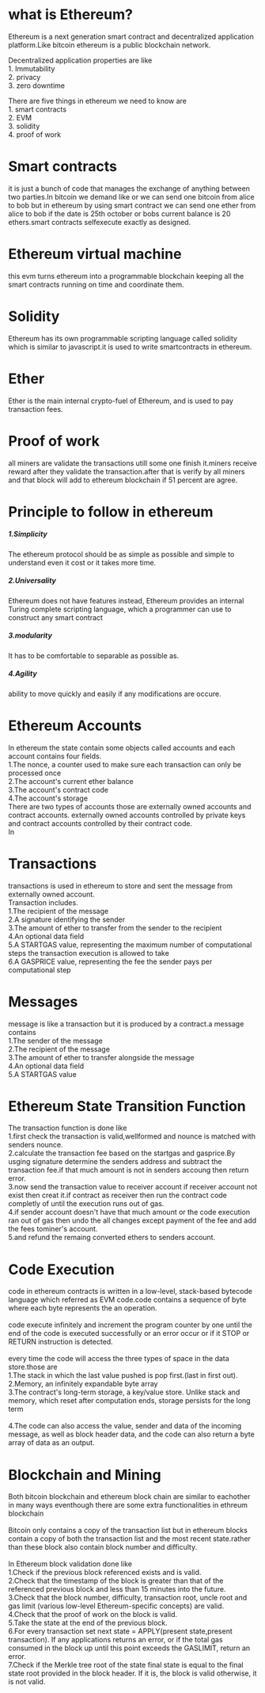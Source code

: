 <h1> what is Ethereum?</h1>
<p>Ethereum is a next generation smart contract and decentralized application platform.Like bitcoin ethereum is a public blockchain network.</p>
<p>
Decentralized application properties are like<br>
1. Immutability<br>
2. privacy<br>
3. zero downtime<br>
    
</p>
<p>
There are five things in ethereum we need to know are<br>
1. smart contracts<br>
2. EVM<br>
3. solidity<br>
4. proof of work<br>
</p>
<h1>Smart contracts</h1>
<p>
it is just a bunch of code that manages the exchange of anything between two parties.In bitcoin we demand like or we can send one bitcoin from alice to bob but in ethereum by using smart contract we can send one ether from alice to bob if the date is 25th october or bobs current balance is 20 ethers.smart contracts selfexecute exactly as designed.
</p>
<h1>Ethereum virtual machine</h1>
<p>
this evm turns ethereum into a programmable blockchain keeping all the smart contracts running on time and coordinate them.
</p>
<h1>
Solidity
</h1>
<p>
Ethereum has its own programmable scripting language called solidity which is similar to javascript.it is used to write smartcontracts in ethereum.
</p>
<h1>
Ether
</h1>
<p>
Ether is the main internal crypto-fuel of Ethereum, and is used to pay transaction fees.
</p>
<h1>
Proof of work
</h1>
<p>
all miners are validate the transactions utill some one finish it.miners receive reward after they validate the transaction.after that is verify by all miners and that block will add to ethereum blockchain if 51 percent are agree.
</p>
<h1>
Principle to follow in ethereum
</h1>
<h5>
1.Simplicity
</h5>
<p>
The ethereum protocol should be as simple as possible and simple to understand even it cost or it takes more time.
</p>
<h5>
2.Universality
</h5>
<p>
Ethereum does not have features instead, Ethereum provides an internal Turing complete scripting language, which a programmer can use to construct any smart contract
</p>
<h5>
3.modularity
</h5>
<p>
It has to be comfortable to separable as possible as.
</p>
<h5>
4.Agility
</h5>
<p>
ability to move quickly and easily if any modifications are occure.
</p>
<h1>
Ethereum Accounts
</h1>
<p>
In ethereum the state contain some objects called accounts and each account contains four fields.<br>
1.The nonce, a counter used to make sure each transaction can only be processed once<br>
2.The account's current ether balance<br>
3.The account's contract code<br>
4.The account's storage<br>
There are two types of accounts those are externally owned accounts and contract accounts.
externally owned accounts controlled by private keys and contract accounts controlled by their contract code.<br>
In 
</p>
<h1>
Transactions
</h1>
<p>
transactions is used in ethereum to store and sent the message from externally owned account.<br>
Transaction includes.<br>
1.The recipient of the message<br>
2.A signature identifying the sender<br>
3.The amount of ether to transfer from the sender to the recipient<br>
4.An optional data field<br>
5.A STARTGAS value, representing the maximum number of computational steps the transaction execution is allowed to take<br>
6.A GASPRICE value, representing the fee the sender pays per computational step<br>
</p>
<h1>
Messages
</h1>
<p>
message is like a transaction but it is produced by a contract.a message contains<br>
1.The sender of the message<br>
2.The recipient of the message<br>
3.The amount of ether to transfer alongside the message<br>
4.An optional data field<br>
5.A STARTGAS value<br>

</p>
<h1>
Ethereum State Transition Function
</h1>
<p>
The transaction function is done like <br>
1.first check the transaction is valid,wellformed and nounce is matched with senders nounce.<br>
2.calculate the transaction fee based on the startgas and gasprice.By usging signature determine the senders address and subtract the transaction fee.if that much amount is not in senders accoung then return error.</br>
3.now send the transaction value to receiver account if receiver account not exist then creat it.if contract as receiver then run the contract code completly of until the execution runs out of gas.<br>
4.if sender account doesn't have that much amount  or the code execution ran out of gas then undo the all changes except payment of the fee and add the fees tominer's account.<br>
5.and refund the remaing converted ethers to senders account.<br> 
</p>
<h1>
Code Execution
</h1>
<p>
code in ethereum contracts is written in a low-level, stack-based bytecode language which referred as EVM code.code contains a sequence of byte where each byte represents the an operation.<br><br>
code execute infinitely and increment the program counter by one until the end of the code is executed successfully or an error occur or if it STOP or RETURN instruction is detected.<br><br>
every time the code will access the three types of space in the data store.those are<br>
1.The stack in which the last value pushed is pop   first.(last in first out).
2.Memory, an infinitely expandable byte array<br>
3.The contract's long-term storage, a key/value store. Unlike stack and memory, which reset after computation ends, storage persists for the long term<br><br>
4.The code can also access the value, sender and data of the incoming message, as well as block header data, and the code can also return a byte array of data as an output.
</p>
<h1>
Blockchain and Mining
</h1>
<p>
Both bitcoin blockchain and ethereum block chain are similar to eachother in many ways eventhough there are some extra functionalities in ethreum blockchain<br><br>
Bitcoin only contains a copy of the transaction list but in ethereum blocks contain a copy of both the transaction list and the most recent state.rather than these block also contain block number and difficulty.<br><br>
In Ethereum block validation done like<br>
1.Check if the previous block referenced exists and is valid.<br>
2.Check that the timestamp of the block is greater than that of the referenced previous block and less than 15 minutes into the future.<br>
3.Check that the block number, difficulty, transaction root, uncle root and gas limit (various low-level Ethereum-specific concepts) are valid.<br>
4.Check that the proof of work on the block is valid.<br>
5.Take the state at the end of the previous block.<br>
6.For every transaction set next state = APPLY(present state,present transaction). If any applications returns an error, or if the total gas consumed in the block up until this point exceeds the GASLIMIT, return an error.<br>
7.Check if the Merkle tree root of the state final state is equal to the final state root provided in the block header. If it is, the block is valid otherwise, it is not valid.<br>

</p>













